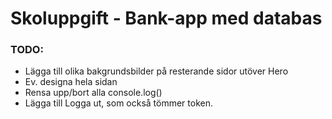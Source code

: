 # Skoluppgift - Bank-app med databas

### TODO:

- Lägga till olika bakgrundsbilder på resterande sidor utöver Hero
- Ev. designa hela sidan
- Rensa upp/bort alla console.log()
- Lägga till Logga ut, som också tömmer token.
